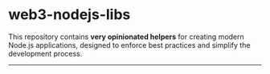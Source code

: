 # web3-nodejs-libs

This repository contains **very opinionated helpers** for creating modern Node.js applications, designed to enforce best practices and simplify the development process.

---
